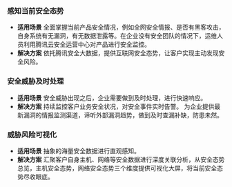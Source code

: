 ### 感知当前安全态势 
- **适用场景**
全面掌握当前产品安全情况，例如全网安全情报、是否有黑客攻击，自身系统有无漏洞，有无数据泄露等。在企业没有安全团队的情况下，运维人员利用腾讯云安全运营中心对产品进行安全监控。
- **解决方案**
依托腾讯安全大数据，提供互联网安全态势，让客户实现主动发现安全风险。

### 安全威胁及时处理
- **适用场景**
安全威胁出现之后，企业需要做到及时处理，进行快速响应。
- **解决方案**
持续监控客户业务安全状况，对安全事件实时告警。
为企业提供最新漏洞的情报监测渠道，谛听外部漏洞趋势，做到及时查漏补缺，防患未然。

### 威胁风险可视化
- **适用场景**
抽象的海量安全数据进行直观感知。
- **解决方案**
汇聚客户自身主机、网络等安全数据进行深度关联分析，从安全态势总览，主机安全态势，网络安全态势三个维度提供可视化大屏，将当前安全态势尽收眼底。
